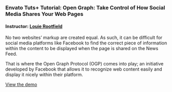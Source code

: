 ### Envato Tuts+ Tutorial: Open Graph: Take Control of How Social Media Shares Your Web Pages
#### Instructor: [Louie Rootfield](https://tutsplus.com/authors/lourfield)

No two websites’ markup are created equal. As such, it can be difficult for social media platforms like Facebook to find the correct piece of information within the content to be displayed when the page is shared on the News Feed.

That is where the Open Graph Protocol (OGP) comes into play; an initiative developed by Facebook that allows it to recognize web content easily and display it nicely within their platform. 

[View the demo](http://tutsplus.github.io/open-graph--take-control-of-how-social-media-shares-your-web-pages)
